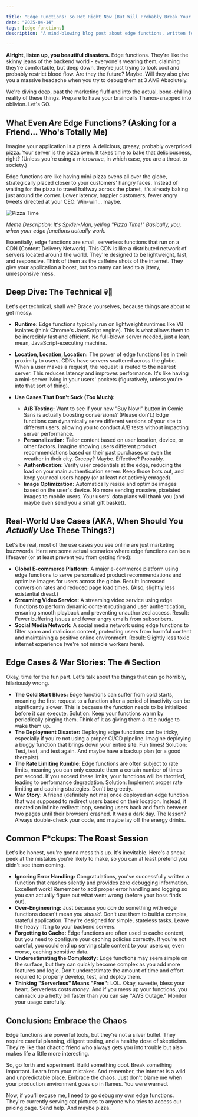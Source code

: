 ```yaml
---

title: "Edge Functions: So Hot Right Now (But Will Probably Break Your Production)"
date: "2025-04-14"
tags: [edge functions]
description: "A mind-blowing blog post about edge functions, written for chaotic Gen Z engineers. Because serverless is *so* last decade. Also, good luck."

---
```


**Alright, listen up, you beautiful disasters.** Edge functions. They're like the skinny jeans of the backend world - everyone's wearing them, claiming they're comfortable, but deep down, they're just trying to look cool and probably restrict blood flow. Are they the future? Maybe. Will they also give you a massive headache when you try to debug them at 3 AM? Absolutely.

We're diving deep, past the marketing fluff and into the actual, bone-chilling reality of these things. Prepare to have your braincells Thanos-snapped into oblivion. Let's GO.

## What Even *Are* Edge Functions? (Asking for a Friend... Who's Totally Me)

Imagine your application is a pizza. A delicious, greasy, probably overpriced pizza. Your server is the pizza oven. It takes time to bake that deliciousness, right? (Unless you're using a microwave, in which case, you are a threat to society.)

Edge functions are like having mini-pizza ovens all over the globe, strategically placed closer to your customers' hangry faces. Instead of waiting for the pizza to travel halfway across the planet, it's already baking just around the corner. Lower latency, happier customers, fewer angry tweets directed at your CEO. Win-win... maybe.

![Pizza Time](https://i.kym-cdn.com/photos/images/newsfeed/001/217/721/7dc.jpg)

*Meme Description: It's Spider-Man, yelling "Pizza Time!" Basically, you, when your edge functions actually work.*

Essentially, edge functions are small, serverless functions that run on a CDN (Content Delivery Network). This CDN is like a distributed network of servers located around the world. They're designed to be lightweight, fast, and responsive. Think of them as the caffeine shots of the internet. They give your application a boost, but too many can lead to a jittery, unresponsive mess.

## Deep Dive: The Technical 💀🙏

Let's get technical, shall we? Brace yourselves, because things are about to get messy.

*   **Runtime:** Edge functions typically run on lightweight runtimes like V8 isolates (think Chrome's JavaScript engine). This is what allows them to be incredibly fast and efficient. No full-blown server needed, just a lean, mean, JavaScript-executing machine.
*   **Location, Location, Location:** The power of edge functions lies in their proximity to users. CDNs have servers scattered across the globe. When a user makes a request, the request is routed to the nearest server. This reduces latency and improves performance. It's like having a mini-server living in your users' pockets (figuratively, unless you're into that sort of thing).
*   **Use Cases That Don't Suck (Too Much):**

    *   **A/B Testing:** Want to see if your new "Buy Now!" button in Comic Sans is actually boosting conversions? (Please don't.) Edge functions can dynamically serve different versions of your site to different users, allowing you to conduct A/B tests without impacting server performance.
    *   **Personalization:** Tailor content based on user location, device, or other factors. Imagine showing users different product recommendations based on their past purchases or even the weather in their city. Creepy? Maybe. Effective? Probably.
    *   **Authentication:** Verify user credentials at the edge, reducing the load on your main authentication server. Keep those bots out, and keep your real users happy (or at least not actively enraged).
    *   **Image Optimization:** Automatically resize and optimize images based on the user's device. No more sending massive, pixelated images to mobile users. Your users' data plans will thank you (and maybe even send you a small gift basket).

## Real-World Use Cases (AKA, When Should You *Actually* Use These Things?)

Let's be real, most of the use cases you see online are just marketing buzzwords. Here are some actual scenarios where edge functions can be a lifesaver (or at least prevent you from getting fired):

*   **Global E-commerce Platform:** A major e-commerce platform using edge functions to serve personalized product recommendations and optimize images for users across the globe. Result: Increased conversion rates and reduced page load times. (Also, slightly less existential dread.)
*   **Streaming Video Service:** A streaming video service using edge functions to perform dynamic content routing and user authentication, ensuring smooth playback and preventing unauthorized access. Result: Fewer buffering issues and fewer angry emails from subscribers.
*   **Social Media Network:** A social media network using edge functions to filter spam and malicious content, protecting users from harmful content and maintaining a positive online environment. Result: Slightly less toxic internet experience (we're not miracle workers here).

## Edge Cases & War Stories: The 🔥 Section

Okay, time for the fun part. Let's talk about the things that can go horribly, hilariously wrong.

*   **The Cold Start Blues:** Edge functions can suffer from cold starts, meaning the first request to a function after a period of inactivity can be significantly slower. This is because the function needs to be initialized before it can execute. Solution: Keep your functions warm by periodically pinging them. Think of it as giving them a little nudge to wake them up.
*   **The Deployment Disaster:** Deploying edge functions can be tricky, especially if you're not using a proper CI/CD pipeline. Imagine deploying a buggy function that brings down your entire site. Fun times! Solution: Test, test, and test again. And maybe have a backup plan (or a good therapist).
*   **The Rate Limiting Rumble:** Edge functions are often subject to rate limits, meaning you can only execute them a certain number of times per second. If you exceed these limits, your functions will be throttled, leading to performance degradation. Solution: Implement proper rate limiting and caching strategies. Don't be greedy.
*   **War Story:** A friend (definitely not me) once deployed an edge function that was supposed to redirect users based on their location. Instead, it created an infinite redirect loop, sending users back and forth between two pages until their browsers crashed. It was a dark day. The lesson? Always double-check your code, and maybe lay off the energy drinks.

## Common F\*ckups: The Roast Session

Let's be honest, you're gonna mess this up. It's inevitable. Here's a sneak peek at the mistakes you're likely to make, so you can at least pretend you didn't see them coming.

*   **Ignoring Error Handling:** Congratulations, you've successfully written a function that crashes silently and provides zero debugging information. Excellent work! Remember to add proper error handling and logging so you can actually figure out what went wrong (before your boss finds out).
*   **Over-Engineering:** Just because you *can* do something with edge functions doesn't mean you *should*. Don't use them to build a complex, stateful application. They're designed for simple, stateless tasks. Leave the heavy lifting to your backend servers.
*   **Forgetting to Cache:** Edge functions are often used to cache content, but you need to configure your caching policies correctly. If you're not careful, you could end up serving stale content to your users or, even worse, caching sensitive data.
*   **Underestimating the Complexity:** Edge functions may seem simple on the surface, but they can quickly become complex as you add more features and logic. Don't underestimate the amount of time and effort required to properly develop, test, and deploy them.
*   **Thinking "Serverless" Means "Free":** LOL. Okay, sweetie, bless your heart. Serverless costs *money*. And if you mess up your functions, you can rack up a hefty bill faster than you can say "AWS Outage." Monitor your usage carefully.

## Conclusion: Embrace the Chaos

Edge functions are powerful tools, but they're not a silver bullet. They require careful planning, diligent testing, and a healthy dose of skepticism. They're like that chaotic friend who always gets you into trouble but also makes life a little more interesting.

So, go forth and experiment. Build something cool. Break something important. Learn from your mistakes. And remember, the internet is a wild and unpredictable place. Embrace the chaos. Just don't blame me when your production environment goes up in flames. You were warned.

Now, if you'll excuse me, I need to go debug my own edge functions. They're currently serving cat pictures to anyone who tries to access our pricing page. Send help. And maybe pizza.
